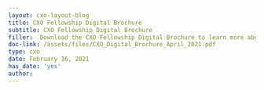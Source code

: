 ```yaml
---
layout: cxo-layout-blog
title: CXO Fellowship Digital Brochure
subtitle: CXO Fellowship Digital Brochure
filler:  Download the CXO Fellowship Digital Brochure to learn more about the program. Plus, share the brochure with your supervisor, colleagues, or anyone who may be interested in the program! 
doc-link: /assets/files/CXO_Digital_Brochure_April_2021.pdf
type: cxo
date: February 16, 2021
has_date: 'yes'
author: 
---
```

